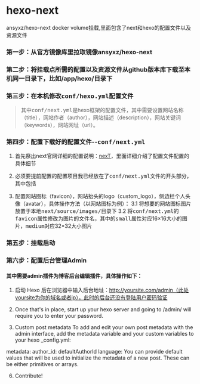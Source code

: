 # hexo-next
ansyxz/hexo-next docker volume挂载,里面包含了next和hexo的配置文件以及资源文件


### 第一步：从官方镜像库里拉取镜像ansyxz/hexo-next


### 第二步：将挂载点所需的配置以及资源文件从github版本库下载至本机同一目录下，比如/app/hexo/目录下

### 第三步：在本机修改<kbd>conf/hexo.yml</kbd>配置文件
> 其中<kbd>conf/next.yml</kbd>是hexo框架的配置文件，其中需要设置网站名称（title），网站作者（author），网站描述（description），网站关键词（keywords），网站网址（url）。


### 第四步：配置下载好的配置文件--<kbd>conf/next.yml</kbd>
1. 首先祭出next官网详细的配置说明：[nexT](https://theme-next.iissnan.com/getting-started.html)，里面详细介绍了配置文件配置的具体细节

2. 必须要提前配置的配置项目我已经放在了<kbd>conf/next.yml</kbd>文件的开头部分，其中包括

3. 配置网站图标（favicon），网站抬头的logo（custom_logo），侧边栏个人头像（avatar），具体操作方法（以网站图标为例）：
3.1 将想要的网站图标图片放置于本地<kbd>next/source/images/</kbd>目录下
3.2 将<kbd>conf/next.yml</kbd>的<kbd>favicon</kbd>属性修改为图片的文件名，其中的<kbd>small</kbd>属性对应16×16大小的图片，<kbd>medium</kbd>对应32×32大小图片


### 第五步：挂载启动

### 第六步：配置后台管理Admin

#### 其中需要admin插件为博客后台编辑插件，具体操作如下：
1.  启动 Hexo 后在浏览器中输入后台地址：http://yoursite.com/admin（此处yoursite为你的域名或者ip），此时的后台还没有登陆用户密码验证

2. Once that's in place, start up your hexo server and going to /admin/ will require you to enter your password.

5. Custom post metadata
To add and edit your own post metadata with the admin interface, add the metadata variable and your custom variables to your hexo _config.yml:

metadata:
  author_id: defaultAuthorId
  language:
You can provide default values that will be used to initialize the metadata of a new post. These can be either primitives or arrays.

6. Contribute!

